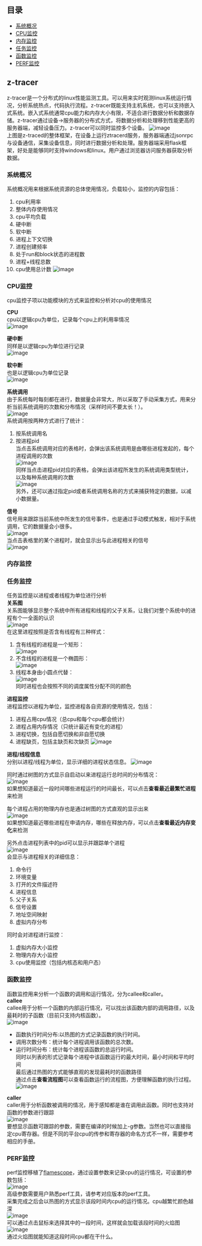 ## 目录
* [系统概况](#系统概况)
* [CPU监控](#cpu监控)
* [内存监控](#内存监控)
* [任务监控](#任务监控)
* [函数监控](#函数监控)
* [PERF监控](#perf监控)

## z-tracer
z-tracer是一个分布式的linux性能监测工具。可以用来实时观测linux系统运行情况，分析系统热点，代码执行流程。z-tracer既能支持主机系统，也可以支持嵌入式系统。嵌入式系统通常cpu能力和内存大小有限，不适合进行数据分析和数据存储。z-tracer通过设备->服务器的分布式方式，将数据分析和处理移到性能更高的服务器端，减轻设备压力。z-tracer可以同时监控多个设备。
![image](http://z-tracer.github.io/img/top.png)<br>
上图是z-traced的整体框架，在设备上运行ztracerd服务，服务器端通过jsonrpc与设备通信，采集设备信息，同时进行数据分析和处理。服务器端采用flask框架，好处是能够同时支持windows和linux。用户通过浏览器访问服务器获取分析数据。

### 系统概况
系统概况用来根据系统资源的总体使用情况，负载较小，监控的内容包括：
1. cpu利用率
2. 整体内存使用情况
3. cpu平均负载
4. 硬中断
5. 软中断
6. 进程上下文切换
7. 进程创建频率
8. 处于run和block状态的进程数
9. 进程+线程总数
10. cpu使用总计数
![image](http://z-tracer.github.io/img/summary.png)

### CPU监控
cpu监控子项以功能模块的方式来监控和分析对cpu的使用情况<br>

**CPU**<br>
cpu以逻辑cpu为单位，记录每个cpu上的利用率情况<br>
![image](http://z-tracer.github.io/img/cpu_cpus.png)<br>

**硬中断**<br>
同样是以逻辑cpu为单位进行记录<br>
![image](http://z-tracer.github.io/img/cpu_interrupts.png)<br>

**软中断**<br>
也是以逻辑cpu为单位记录<br>
![image](http://z-tracer.github.io/img/cpu_softirqs.png)<br>

**系统调用**<br>
由于系统每时每刻都在进行，数据量会非常大，所以采取了手动采集方式，用来分析当前系统调用的次数和分布情况（采样时间不要太长！）。<br>
![image](http://z-tracer.github.io/img/syscalls.png)<br>
系统调用按两种方式进行了统计：<br>
1. 按系统调用名<br>
2. 按进程pid<br>
当点击系统调用对应的表格时，会弹出该系统调用是由哪些进程发起的，每个进程调用的次数<br>
![image](http://z-tracer.github.io/img/syscalls_bysyscall.png)<br>
同样当点击进程pid对应的表格，会弹出该进程所发生的系统调用类型统计，以及每种系统调用的次数<br>
![image](http://z-tracer.github.io/img/syscalls_bypid.png)<br>
另外，还可以通过指定pid或者系统调用名称的方式来捕获特定的数据，以减小数据量。

**信号**<br>
信号用来跟踪当前系统中所发生的信号事件，也是通过手动模式触发，相对于系统调用，它的数据量会小很多。<br>
![image](http://z-tracer.github.io/img/signal.png)<br>
当点击表格里的某个进程时，就会显示出与此进程相关的信号<br>
![image](http://z-tracer.github.io/img/signal_pid.png)<br>

### 内存监控

### 任务监控
任务监控是以进程或者线程为单位进行分析<br>
**关系图**<br>
关系图能够显示整个系统中所有进程和线程的父子关系，让我们对整个系统中的进程有个一全面的认识<br>
![image](http://z-tracer.github.io/img/pstree.svg)<br>
在这里进程按照是否含有线程有三种样式：<br>
1. 含有线程的进程是一个矩形：<br>
![image](http://z-tracer.github.io/img/pstree_hasthread.png)<br>
2. 不含线程的进程是一个椭圆形：<br>
![image](http://z-tracer.github.io/img/pstree_nothread.png)<br>
3. 线程本身由小圆点代替：<br>
![image](http://z-tracer.github.io/img/pstree_thread.png)<br>
同时进程也会按照不同的调度属性分配不同的颜色<br>

**进程监控**<br>
进程监控以进程为单位，监控进程各自资源的使用情况，包括：<br>
1. 进程占用cpu情况（总cpu和每个cpu都会统计）
2. 进程占用内存情况（只统计最近有变化的进程）
3. 进程切换，包括自愿切换和非自愿切换
4. 进程缺页，包括主缺页和次缺页
![image](http://z-tracer.github.io/img/process_monitor.png)<br>

**进程/线程信息**<br>
分别以进程/线程为单位，显示详细的进程状态信息。
![image](http://z-tracer.github.io/img/process_info.png)<br>

同时通过树图的方式显示自启动以来进程运行总时间的分布情况：<br>
![image](http://z-tracer.github.io/img/process_cpu.png)<br>
如果想知道最近一段时间哪些进程运行的时间最长，可以点击**查看最近最繁忙进程**来检测<br>

每个进程占用的物理内存也是通过树图的方式直观的显示出来<br>
![image](http://z-tracer.github.io/img/process_mem.png)<br>
如果想知道最近哪些进程在申请内存，哪些在释放内存，可以点击**查看最近内存变化**来检测<br>

另外点击进程列表中的pid可以显示并跟踪单个进程<br>
![image](http://z-tracer.github.io/img/task.png)<br>
会显示与进程相关的详细信息：<br>
1. 命令行
2. 环境变量
3. 打开的文件描述符
4. 进程信息
5. 父子关系
6. 信号设置
7. 地址空间映射
8. 虚拟内存分布<br>

同时会对进程进行监控：<br>
1. 虚拟内存大小监控
2. 物理内存大小监控
3. cpu使用监控（包括内核态和用户态）

### 函数监控
函数监控用来分析一个函数的调用和运行情况，分为callee和caller。<br>
**callee**<br>
callee用于分析一个函数的内部运行情况，可以找出该函数内部的调用路径，以及最耗时的子函数（目前只支持内核函数）。<br>
![image](http://z-tracer.github.io/img/function_callee.png)<br>
* 函数执行时间分布:以热图的方式记录函数的执行时间。<br>
* 调用次数分布：统计每个进程调用该函数的总次数。<br>
* 运行时间分布：统计每个进程该函数的总运行时间。<br>
同时以列表的形式记录每个进程中该函数运行的最大时间，最小时间和平均时间<br>
最后通过热图的方式能够直观的发现最耗时的函数路径<br>
通过点击**查看流程图**可以查看函数运行的流程图，方便理解函数的执行过程。<br>
![image](http://z-tracer.github.io/img/functree.svg)<br>

**caller**<br>
caller用于分析函数被调用的情况，用于感知都是谁在调用此函数。同时也支持对函数的参数进行跟踪<br>
![image](http://z-tracer.github.io/img/function_caller.png)<br>
要想显示函数可跟踪的参数，需要在编译的时候加上-g参数。当然也可以直接指定cpu寄存器。但是不同的平台cpu的传参和寄存器的命名方式不一样，需要参考相应的手册。<br>

### PERF监控
perf监控移植了[flamescope](https://github.com/Netflix/flamescope)，通过设置参数来记录cpu的运行情况，可设置的参数包括：<br>
![image](http://z-tracer.github.io/img/perf_setting.png)<br>
高级参数需要用户熟悉perf工具，请参考对应版本的perf工具。<br>
采集完成之后会以热图的方式显示该段时间内cpu的运行情况。cpu越繁忙颜色越深<br>
![image](http://z-tracer.github.io/img/perf_heatmap.png)<br>
可以通过点击鼠标来选择其中的一段时间，这样就会加载该段时间的火焰图<br>
![image](http://z-tracer.github.io/img/perf_flame.png)<br>
通过火焰图就能知道这段时间cpu都在干什么。

